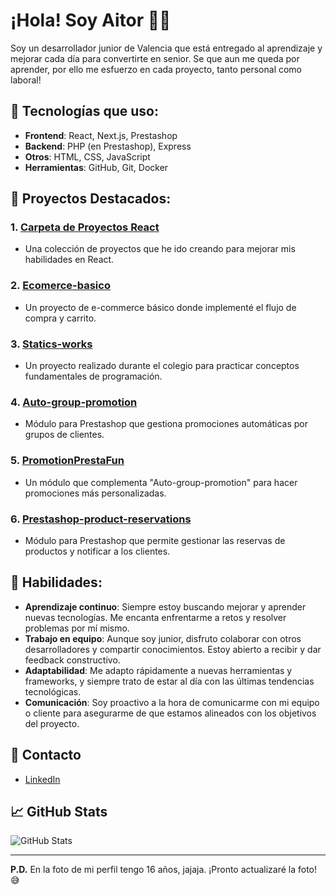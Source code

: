 # ¡Hola! Soy Aitor 🚀🌙

Soy un desarrollador junior de Valencia que está entregado al aprendizaje y mejorar cada día para convertirte en senior. Se que aun me queda por aprender, por ello me esfuerzo en cada proyecto, tanto personal como laboral!
## 🌱 Tecnologías que uso:
- **Frontend**: React, Next.js, Prestashop
- **Backend**: PHP (en Prestashop), Express
- **Otros**: HTML, CSS, JavaScript
- **Herramientas**: GitHub, Git, Docker

## 🚀 Proyectos Destacados:
### 1. [Carpeta de Proyectos React](enlace_a_tu_repositorio)
   - Una colección de proyectos que he ido creando para mejorar mis habilidades en React.
   
### 2. [Ecomerce-basico](enlace_a_tu_repositorio)
   - Un proyecto de e-commerce básico donde implementé el flujo de compra y carrito.

### 3. [Statics-works](enlace_a_tu_repositorio)
   - Un proyecto realizado durante el colegio para practicar conceptos fundamentales de programación.

### 4. [Auto-group-promotion](enlace_a_tu_repositorio)
   - Módulo para Prestashop que gestiona promociones automáticas por grupos de clientes.

### 5. [PromotionPrestaFun](enlace_a_tu_repositorio)
   - Un módulo que complementa "Auto-group-promotion" para hacer promociones más personalizadas.

### 6. [Prestashop-product-reservations](enlace_a_tu_repositorio)
   - Módulo para Prestashop que permite gestionar las reservas de productos y notificar a los clientes.

## 💼 Habilidades:
- **Aprendizaje continuo**: Siempre estoy buscando mejorar y aprender nuevas tecnologías. Me encanta enfrentarme a retos y resolver problemas por mí mismo.
- **Trabajo en equipo**: Aunque soy junior, disfruto colaborar con otros desarrolladores y compartir conocimientos. Estoy abierto a recibir y dar feedback constructivo.
- **Adaptabilidad**: Me adapto rápidamente a nuevas herramientas y frameworks, y siempre trato de estar al día con las últimas tendencias tecnológicas.
- **Comunicación**: Soy proactivo a la hora de comunicarme con mi equipo o cliente para asegurarme de que estamos alineados con los objetivos del proyecto.

## 📢 Contacto
- [LinkedIn](https://www.linkedin.com/in/aitor-vicent-2534392b7/)

## 📈 GitHub Stats
![GitHub Stats](https://github-readme-stats.vercel.app/api?username=Joaiser&show_icons=true&count_private=true&theme=radical)

---

**P.D.** En la foto de mi perfil tengo 16 años, jajaja. ¡Pronto actualizaré la foto! 😅
